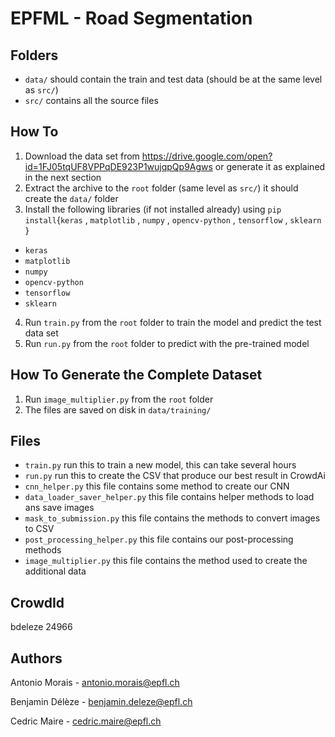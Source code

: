 # EPFML - Road Segmentation

## Folders
* `data/` should contain the train and test data (should be at the same level as `src/`)
* `src/` contains all the source files

## How To
1) Download the data set from https://drive.google.com/open?id=1FJ05tqUF8VPPqDE923P1wujqpQp9Agws or generate it as explained in the next section
2) Extract the archive to the `root` folder (same level as `src/`)  it should create the `data/` folder
3) Install the following libraries (if not installed already) using `pip install`{`keras` , `matplotlib` , `numpy` , `opencv-python` , `tensorflow` , `sklearn` }
  * `keras` 
  * `matplotlib` 
  * `numpy` 
  * `opencv-python` 
  * `tensorflow` 
  * `sklearn` 

4) Run `train.py` from the `root` folder to train the model and predict the test data set
5) Run `run.py` from the `root` folder to predict with the pre-trained model

## How To Generate the Complete Dataset
1) Run `image_multiplier.py` from the `root` folder
2) The files are saved on disk in `data/training/`

## Files
* `train.py` run this to train a new model, this can take several hours
* `run.py` run this to create the CSV that produce our best result in CrowdAi
* `cnn_helper.py` this file contains some method to create our CNN
* `data_loader_saver_helper.py` this file contains helper methods to load ans save images
* `mask_to_submission.py` this file contains the methods to convert images to CSV
* `post_processing_helper.py` this file contains our post-processing methods
* `image_multiplier.py` this file contains the method used to create the additional data

## CrowdId
bdeleze 24966

## Authors
Antonio Morais - antonio.morais@epfl.ch

Benjamin Délèze - benjamin.deleze@epfl.ch

Cedric Maire - cedric.maire@epfl.ch
